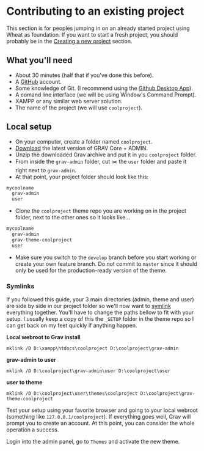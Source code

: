 # Contributing to an existing project

This section is for peoples jumping in on an already started project using Wheat as foundation. If you want to start a fresh project, you should probably be in the [Creating a new project](https://github.com/hotdoy/grav-theme-wheat/blob/main/docs/00-creating-a-new-project.md) section.

## What you'll need

- About 30 minutes (half that if you've done this before).
- A [GitHub](https://github.com/) account.
- Some knowledge of Git. (I recommend using the [Github Desktop App](https://desktop.github.com/)).
- A comand line interface (we will be using Window's Command Prompt).
- XAMPP or any similar web server solution.
- The name of the project (we will use `coolproject`).

## Local setup

- On your computer, create a folder named `coolproject`.
- [Download](https://getgrav.org/downloads) the latest version of GRAV Core + ADMIN.
- Unzip the downloaded Grav archive and put it in you `coolproject` folder.
- From inside the `grav-admin` folder, cut ✂️ the `user` folder and paste it right next to `grav-admin`.
- At that point, your project folder should look like this:

```bash
mycoolname
  grav-admin
  user
```

- Clone the `coolproject` theme repo you are working on in the project folder, next to the other ones so it looks like...

```bash
mycoolname
  grav-admin
  grav-theme-coolproject
  user
```

- Make sure you switch to the `develop` branch before you start working or create your own feature branch. Do not commit to `master` since it should only be used for the production-ready version of the theme.

### Symlinks

If you followed this guide, your 3 main directories (admin, theme and user) are side by side in our project folder so we'll now want to [symlink](https://en.wikipedia.org/wiki/Symbolic_link#:~:text=In%20computing%2C%20a%20symbolic%20link,and%20that%20affects%20pathname%20resolution.) everything together. You'll have to change the paths bellow to fit with your setup. I usually keep a copy of this the `_SETUP` folder in the theme repo so I can get back on my feet quickly if anything happen.

**Local webroot to Grav install**

`mklink /D D:\xampp\htdocs\coolproject D:\coolproject\grav-admin`

**grav-admin to user**

`mklink /D D:\coolproject\grav-admin\user D:\coolproject\user`

**user to theme**

`mklink /D D:\coolproject\user\themes\coolproject D:\coolproject\grav-theme-coolproject`

Test your setup using your favorite browser and going to your local webroot (something like `127.0.0.1/coolproject`).
If everything goes well, Grav will prompt you to create an account. At this point, you can consider the whole operation a success.

Login into the admin panel, go to `Themes` and activate the new theme.
